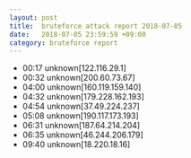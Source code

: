 ```yaml
---
layout: post
title:  bruteforce attack report 2018-07-05
date:   2018-07-05 23:59:59 +09:00
category: bruteforce report
---
```


* 00:17 unknown[122.116.29.1]
* 00:32 unknown[200.60.73.67]
* 04:00 unknown[160.119.159.140]
* 04:32 unknown[179.228.162.193]
* 04:54 unknown[37.49.224.237]
* 05:08 unknown[190.117.173.193]
* 06:31 unknown[187.64.214.204]
* 06:35 unknown[46.244.206.179]
* 09:40 unknown[18.220.18.16]
